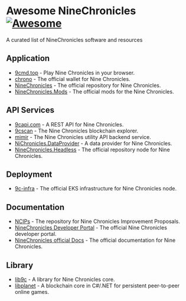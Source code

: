 # Awesome NineChronicles [![Awesome](https://cdn.rawgit.com/sindresorhus/awesome/d7305f38d29fed78fa85652e3a63e154dd8e8829/media/badge.svg)](https://github.com/sindresorhus/awesome)

A curated list of NineChronicles software and resources

## Application
- [9cmd.top](https://9cmd.top/) - Play Nine Chronicles in your browser.
- [chrono](https://github.com/planetarium/chrono) - The official wallet for Nine Chronicles.
- [NineChronicles](https://github.com/planetarium/NineChronicles) - The official repository for Nine Chronicles.
- [NineChronicles.Mods](https://github.com/planetarium/NineChronicles.Mods) - The official mods for the Nine Chronicles.

## API Services
- [9capi.com](https://9capi.com/) - A REST API for Nine Chronicles.
- [9cscan](https://github.com/planetarium/9cscan.com) - The Nine Chronicles blockchain explorer.
- [mimir](https://github.com/planetarium/mimir) - The Nine Chronicles utility API backend service.
- [NiChronicles.DataProvider](https://github.com/planetarium/NineChronicles.DataProvider) - A data provider for Nine Chronicles.
- [NineChronicles.Headless](https://github.com/planetarium/NineChronicles.Headless/) - The official repository node for Nine Chronicles.

## Deployment
- [9c-infra](https://github.com/planetarium/9c-infra) - The official EKS infrastructure for Nine Chronicles node.

## Documentation
- [NCIPs](https://github.com/planetarium/NCIPs) - The repository for Nine Chronicles Improvement Proposals.
- [NineChronicles Developer Portal](https://github.com/planetarium/www.nine-chronicles.dev) - The official Nine Chronicles developer portal.
- [NineChronicles official Docs](https://docs.nine-chronicles.com/) - The official documentation for Nine Chronicles.

## Library
- [lib9c](https://github.com/planetarium/lib9c) - A library for Nine Chronicles core.
- [libplanet](https://github.com/planetarium/libplanet) - A blockchain core in C#/.NET for persistent peer-to-peer online games.

